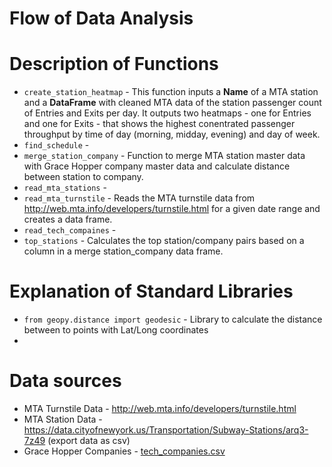 # Flow of Data Analysis

# Description of Functions
* `create_station_heatmap` - This function inputs a **Name** of a MTA station and a **DataFrame** with cleaned MTA data of the station passenger count of  Entries and Exits per day. It outputs two heatmaps - one for Entries and one for Exits - that shows the highest conentrated passenger throughput by time of day (morning, midday, evening) and day of week.
* `find_schedule` - 
* `merge_station_company` - Function to merge MTA station master data with Grace Hopper company master data and calculate distance between station to company.
* `read_mta_stations` - 
* `read_mta_turnstile` - Reads the MTA turnstile data from http://web.mta.info/developers/turnstile.html for a given date range and creates a data frame.
* `read_tech_compaines` -
* `top_stations` - Calculates the top station/company pairs based on a column in a merge station_company data frame.

# Explanation of Standard Libraries
* `from geopy.distance import geodesic` - Library to calculate the distance between to points with Lat/Long coordinates
* 

# Data sources
* MTA Turnstile Data - http://web.mta.info/developers/turnstile.html
* MTA Station Data - https://data.cityofnewyork.us/Transportation/Subway-Stations/arq3-7z49 (export data as csv)
* Grace Hopper Companies - [tech_companies.csv](data/tech_companies.csv)

